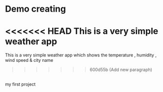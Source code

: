# Demo creating
<<<<<<< HEAD
This is a very simple weather app
=======
This is a very simple weather app which shows the temperature , humidity , wind speed &amp; city name 
>>>>>>> 600d55b (Add new paragraph)
<br>
my first project
